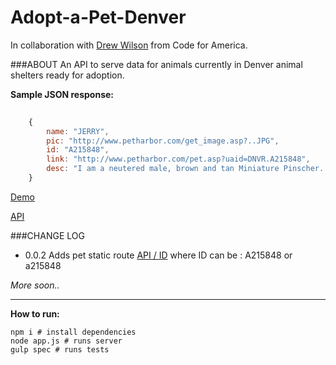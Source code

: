 # Adopt-a-Pet-Denver

In collaboration with [Drew Wilson](https://github.com/drewrwilson) from Code for America.

###ABOUT
An API to serve data for animals currently in Denver animal shelters ready for adoption.

**Sample JSON response:** 


```javascript
	
	{	
		name: "JERRY",
		pic: "http://www.petharbor.com/get_image.asp?..JPG",
		id: "A215848",
		link: "http://www.petharbor.com/pet.asp?uaid=DNVR.A215848",
		desc: "I am a neutered male, brown and tan Miniature Pinscher.."
	}

```

[Demo](http://adopt-a-pet-denver.herokuapp.com/)

[API](http://adopt-a-pet-denver.herokuapp.com/api)

###CHANGE LOG
- 0.0.2 Adds pet static route 
[API / ID](http://adopt-a-pet-denver.herokuapp.com/api/ID) where ID can be : A215848 or a215848 


*More soon..*

-----------------------

**How to run:**

    npm i # install dependencies
    node app.js # runs server    
    gulp spec # runs tests


